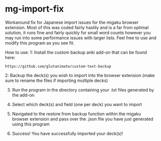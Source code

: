 # mg-import-fix
Workaround fix for Japanese import issues for the migaku browser extension.
Most of this was coded fairly hastily and is a far from optimal solution, it runs fine and fairly quickly for small word counts however you may run into some performance issues with larger lists.
Feel free to use and modify this program as you see fit.

How to use:
1:  Install the custom backup anki add-on that can be found here:

    https://github.com/glutanimate/custom-text-backup
    
2:  Backup the deck(s) you wish to import into the browser extension (make sure to rename the files if importing multiple decks)

3.  Run the program in the directory containing your .txt files generated by the add-on
  
4.  Select which deck(s) and field (one per deck) you want to import
 
5.  Navigated to the restore from backup function within the migaku browser extension and pass over the .json file you have just generated using this program
  
6.  Success! You have successfully imported your deck(s)!
